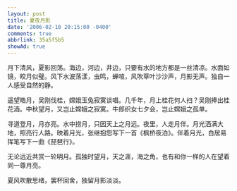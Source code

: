 ```yaml
---
layout: post
title: 夏夜月影
date: '2006-02-10 20:15:00 -0400'
comments: true
abbrlink: 35a5f5b5
showAd: true
---
```

月下清风，夏影回荡。海边，河边，井边，只要有水的地方都是一丝清凉。水面如镜，皎月似璧。风下水波荡漾，虫鸣，蝉喧，风吹草叶沙沙声，月影无声。独自一人感受自然的静。

遥望皓月，吴刚伐桂，嫦娥玉兔寂寞谈唱。几千年，月上桂花何人扫？吴刚捧出桂花酒。中秋望月，又岂止嫦娥之寂寞。牛郎织女七夕会，岂止嫦娥之孤单。

寻道登月，月亦亮。水中捞月，只因天上之月远。夜里，人走月伴。月光洒满大地，照亮行人路。映着月光，张继抱怨写下一首《枫桥夜泊》。伴着月光，白居易挥笔写下一曲《琵琶行》。

无论远近共赏一轮明月。孤独时望月，天之涯，海之角，也有和你一样的人在望着同一尊月亮。

夏风吹散思绪，罢杯回舍，独留月影淡淡。
